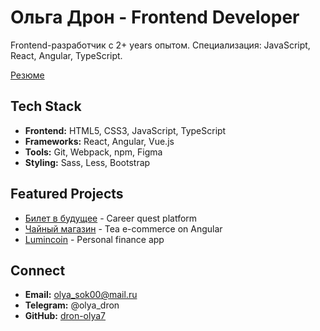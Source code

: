 # Ольга Дрон - Frontend Developer

Frontend-разработчик с 2+ years опытом. Специализация: JavaScript, React, Angular, TypeScript.

[Резюме](https://dron-olya7.github.io/resume/)

## Tech Stack
- **Frontend:** HTML5, CSS3, JavaScript, TypeScript
- **Frameworks:** React, Angular, Vue.js
- **Tools:** Git, Webpack, npm, Figma
- **Styling:** Sass, Less, Bootstrap

## Featured Projects
- [Билет в будущее](https://dron-olya7.github.io/ticket-to-the-future/) - Career quest platform
- [Чайный магазин](https://dron-olya7.github.io/tea_shop_pages/) - Tea e-commerce on Angular
- [Lumincoin](https://dron-olya7.github.io/lumincoin/) - Personal finance app

## Connect
- **Email:** olya_sok00@mail.ru
- **Telegram:** @olya_dron
- **GitHub:** [dron-olya7](https://github.com/dron-olya7)
